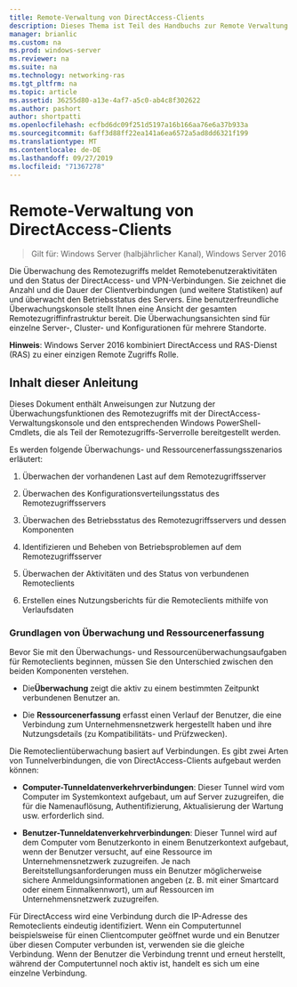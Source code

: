 ```yaml
---
title: Remote-Verwaltung von DirectAccess-Clients
description: Dieses Thema ist Teil des Handbuchs zur Remote Verwaltung von DirectAccess-Clients in Windows Server 2016.
manager: brianlic
ms.custom: na
ms.prod: windows-server
ms.reviewer: na
ms.suite: na
ms.technology: networking-ras
ms.tgt_pltfrm: na
ms.topic: article
ms.assetid: 36255d80-a13e-4af7-a5c0-ab4c8f302622
ms.author: pashort
author: shortpatti
ms.openlocfilehash: ecfbd6dc09f251d5197a16b166aa76e6a37b933a
ms.sourcegitcommit: 6aff3d88ff22ea141a6ea6572a5ad8dd6321f199
ms.translationtype: MT
ms.contentlocale: de-DE
ms.lasthandoff: 09/27/2019
ms.locfileid: "71367278"
---
```

# <a name="manage-directaccess-clients-remotely"></a>Remote-Verwaltung von DirectAccess-Clients

>Gilt für: Windows Server (halbjährlicher Kanal), Windows Server 2016

Die Überwachung des Remotezugriffs meldet Remotebenutzeraktivitäten und den Status der DirectAccess- und VPN-Verbindungen. Sie zeichnet die Anzahl und die Dauer der Clientverbindungen (und weitere Statistiken) auf und überwacht den Betriebsstatus des Servers. Eine benutzerfreundliche Überwachungskonsole stellt Ihnen eine Ansicht der gesamten Remotezugriffinfrastruktur bereit. Die Überwachungsansichten sind für einzelne Server-, Cluster- und Konfigurationen für mehrere Standorte.  
  
**Hinweis**: Windows Server 2016 kombiniert DirectAccess und RAS-Dienst (RAS) zu einer einzigen Remote Zugriffs Rolle.  
  
## <a name="in-this-guide"></a>Inhalt dieser Anleitung  
Dieses Dokument enthält Anweisungen zur Nutzung der Überwachungsfunktionen des Remotezugriffs mit der DirectAccess-Verwaltungskonsole und den entsprechenden Windows PowerShell-Cmdlets, die als Teil der Remotezugriffs-Serverrolle bereitgestellt werden.  
  
Es werden folgende Überwachungs- und Ressourcenerfassungsszenarios erläutert:  
  
1.  Überwachen der vorhandenen Last auf dem Remotezugriffsserver  
  
2.  Überwachen des Konfigurationsverteilungsstatus des Remotezugriffsservers  
  
3.  Überwachen des Betriebsstatus des Remotezugriffsservers und dessen Komponenten  
  
4.  Identifizieren und Beheben von Betriebsproblemen auf dem Remotezugriffsserver  
  
5.  Überwachen der Aktivitäten und des Status von verbundenen Remoteclients  
  
6.  Erstellen eines Nutzungsberichts für die Remoteclients mithilfe von Verlaufsdaten  
  
### <a name="understand-monitoring-and-accounting"></a>Grundlagen von Überwachung und Ressourcenerfassung  
Bevor Sie mit den Überwachungs- und Ressourcenüberwachungsaufgaben für Remoteclients beginnen, müssen Sie den Unterschied zwischen den beiden Komponenten verstehen.  
  
-   Die**Überwachung** zeigt die aktiv zu einem bestimmten Zeitpunkt verbundenen Benutzer an.  
  
-   Die **Ressourcenerfassung** erfasst einen Verlauf der Benutzer, die eine Verbindung zum Unternehmensnetzwerk hergestellt haben und ihre Nutzungsdetails (zu Kompatibilitäts- und Prüfzwecken).  
  
Die Remoteclientüberwachung basiert auf Verbindungen. Es gibt zwei Arten von Tunnelverbindungen, die von DirectAccess-Clients aufgebaut werden können:  
  
-   **Computer-Tunneldatenverkehrverbindungen**: Dieser Tunnel wird vom Computer im Systemkontext aufgebaut, um auf Server zuzugreifen, die für die Namenauflösung, Authentifizierung, Aktualisierung der Wartung usw. erforderlich sind.  
  
-   **Benutzer-Tunneldatenverkehrverbindungen**: Dieser Tunnel wird auf dem Computer vom Benutzerkonto in einem Benutzerkontext aufgebaut, wenn der Benutzer versucht, auf eine Ressource im Unternehmensnetzwerk zuzugreifen. Je nach Bereitstellungsanforderungen muss ein Benutzer möglicherweise sichere Anmeldungsinformationen angeben (z. B. mit einer Smartcard oder einem Einmalkennwort), um auf Ressourcen im Unternehmensnetzwerk zuzugreifen.  
  
Für DirectAccess wird eine Verbindung durch die IP-Adresse des Remoteclients eindeutig identifiziert. Wenn ein Computertunnel beispielsweise für einen Clientcomputer geöffnet wurde und ein Benutzer über diesen Computer verbunden ist, verwenden sie die gleiche Verbindung. Wenn der Benutzer die Verbindung trennt und erneut herstellt, während der Computertunnel noch aktiv ist, handelt es sich um eine einzelne Verbindung.  
  


